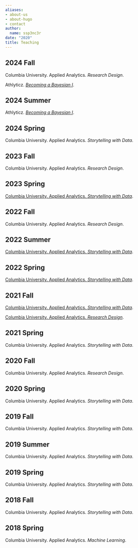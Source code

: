 ```yaml
---
aliases:
- about-us
- about-hugo
- contact
author:
  name: ssp3nc3r
date: "2020"
title: Teaching
---
```


## 2024 Fall

Columbia University. Applied Analytics. _Research Design_.

Athlyticz. [_Becoming a Bayesian I_](https://athlyticz.com/stan-i).

## 2024 Summer

Athlyticz. [_Becoming a Bayesian I_](https://athlyticz.com/stan-i).

## 2024 Spring

Columbia University. Applied Analytics. _Storytelling with Data_.

## 2023 Fall

Columbia University. Applied Analytics. _Research Design_.

## 2023 Spring

[Columbia University. Applied Analytics. _Storytelling with Data_](https://ssp3nc3r.github.io/comm-course-ds-2023-01/).

## 2022 Fall

Columbia University. Applied Analytics. _Research Design_.

## 2022 Summer

[Columbia University. Applied Analytics. _Storytelling with Data_](https://ssp3nc3r.github.io/comm-course-ds-2022-02/).

## 2022 Spring

[Columbia University. Applied Analytics. _Storytelling with Data_](https://ssp3nc3r.github.io/comm-course-ds-2022-01/).

## 2021 Fall

[Columbia University. Applied Analytics. _Storytelling with Data_](https://ssp3nc3r.github.io/20213APAN5800K007/).

[Columbia University. Applied Analytics. _Research Design_](https://github.com/ssp3nc3r/20213APAN5300K004).

## 2021 Spring

Columbia University. Applied Analytics. _Storytelling with Data_.

## 2020 Fall

Columbia University. Applied Analytics. _Research Design_.

## 2020 Spring

Columbia University. Applied Analytics. _Storytelling with Data_.

## 2019 Fall

Columbia University. Applied Analytics. _Storytelling with Data_.

## 2019 Summer

Columbia University. Applied Analytics. _Storytelling with Data_.

## 2019 Spring

Columbia University. Applied Analytics. _Storytelling with Data_.

## 2018 Fall

Columbia University. Applied Analytics. _Storytelling with Data_.

## 2018 Spring

Columbia University. Applied Analytics. _Machine Learning_.